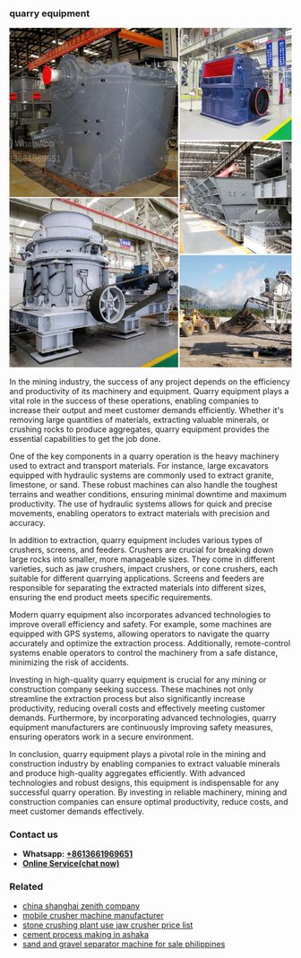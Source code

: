 <h3>quarry equipment</h3><img src='1703042363.jpg' alt=''><p>In the mining industry, the success of any project depends on the efficiency and productivity of its machinery and equipment. Quarry equipment plays a vital role in the success of these operations, enabling companies to increase their output and meet customer demands efficiently. Whether it's removing large quantities of materials, extracting valuable minerals, or crushing rocks to produce aggregates, quarry equipment provides the essential capabilities to get the job done.</p><p>One of the key components in a quarry operation is the heavy machinery used to extract and transport materials. For instance, large excavators equipped with hydraulic systems are commonly used to extract granite, limestone, or sand. These robust machines can also handle the toughest terrains and weather conditions, ensuring minimal downtime and maximum productivity. The use of hydraulic systems allows for quick and precise movements, enabling operators to extract materials with precision and accuracy.</p><p>In addition to extraction, quarry equipment includes various types of crushers, screens, and feeders. Crushers are crucial for breaking down large rocks into smaller, more manageable sizes. They come in different varieties, such as jaw crushers, impact crushers, or cone crushers, each suitable for different quarrying applications. Screens and feeders are responsible for separating the extracted materials into different sizes, ensuring the end product meets specific requirements.</p><p>Modern quarry equipment also incorporates advanced technologies to improve overall efficiency and safety. For example, some machines are equipped with GPS systems, allowing operators to navigate the quarry accurately and optimize the extraction process. Additionally, remote-control systems enable operators to control the machinery from a safe distance, minimizing the risk of accidents.</p><p>Investing in high-quality quarry equipment is crucial for any mining or construction company seeking success. These machines not only streamline the extraction process but also significantly increase productivity, reducing overall costs and effectively meeting customer demands. Furthermore, by incorporating advanced technologies, quarry equipment manufacturers are continuously improving safety measures, ensuring operators work in a secure environment.</p><p>In conclusion, quarry equipment plays a pivotal role in the mining and construction industry by enabling companies to extract valuable minerals and produce high-quality aggregates efficiently. With advanced technologies and robust designs, this equipment is indispensable for any successful quarry operation. By investing in reliable machinery, mining and construction companies can ensure optimal productivity, reduce costs, and meet customer demands effectively.</p><h3>Contact us</h3><ul><li><strong>Whatsapp:&nbsp;<a href="https://wa.me/8613661969651">+8613661969651</a></strong></li><li><a href="https://swt.shibang-china.com/?git&amp;zhl&amp;quarry equipment"><strong>Online Service(chat now)</strong></a></li></ul><h3>Related</h3><ul><li><a href='china shanghai zenith company.md'>china shanghai zenith company</a></li><li><a href='mobile crusher machine manufacturer.md'>mobile crusher machine manufacturer</a></li><li><a href='stone crushing plant use jaw crusher price list.md'>stone crushing plant use jaw crusher price list</a></li><li><a href='cement process making in ashaka.md'>cement process making in ashaka</a></li><li><a href='sand and gravel separator machine for sale philippines.md'>sand and gravel separator machine for sale philippines</a></li></ul>